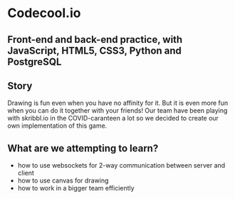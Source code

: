 # Codecool.io

## Front-end and back-end practice, with JavaScript, HTML5, CSS3, Python and PostgreSQL

## Story

Drawing is fun even when you have no affinity for it. But it is even more fun when you can do it together with your friends! Our team have been playing with skribbl.io in the COVID-caranteen a lot so we decided to create our own implementation of this game.

## What are we attempting to learn?

- how to use websockets for 2-way communication between server and client
- how to use canvas for drawing
- how to work in a bigger team efficiently
